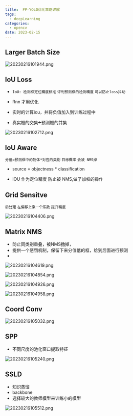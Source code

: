 ```yaml
---
title:  PP-YOLO优化策略详解
tags:
  - deepLearning
categories:
  - opencv 
date: 2023-02-15
---
```


##  Larger Batch Size

![20230216101944.png](/images/deep/20230216101944.png)

## IoU Loss

- `IoU: 检测框定位精度标准`   `评判预测框的检测精度`    `可以防止loss抖动`
- Rnn 才用优化
- 实时的计算iou，并将负值加入到训练过程中

- 真实框的交集➗预测框的并集

![20230216102712.png](/images/deep/20230216102712.png)

## IoU Aware 

`分值=预测框中的物体*对应的类别` `目标概率` `会被 NMS掉`

- source = objectness * classification 
 

- IOU 作为定位精度 防止被 NMS,做了加权的操作


## Grid Sensitve 
`后处理` `在偏移上乘一个系数` `提升精度`

![20230216104406.png](/images/deep/20230216104406.png)


## Matrix NMS
- 防止同类别重叠，被NMS撸掉，
- 提供一个惩罚机制，保留下来分值低的框，给到后面进行预测
- 

![20230216104619.png](/images/deep/20230216104619.png)

![20230216104854.png](/images/deep/20230216104854.png)

![20230216104926.png](/images/deep/20230216104926.png)

![20230216104958.png](/images/deep/20230216104958.png)

## Coord Conv

![20230216105032.png](/images/deep/20230216105032.png)


## SPP
- 不同尺度的池化窗口提取特征

![20230216105240.png](/images/deep/20230216105240.png)


## SSLD
- 知识蒸馏
- backbone
- 选择较大的教师模型来训练小的模型

![20230216105512.png](/images/deep/20230216105512.png)

